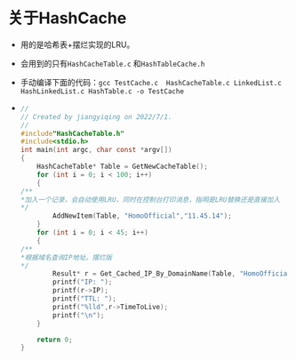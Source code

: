# 关于HashCache

- 用的是哈希表+摆烂实现的LRU。

- 会用到的只有`HashCacheTable.c` 和`HashTableCache.h`

- 手动编译下面的代码：`gcc TestCache.c  HashCacheTable.c LinkedList.c HashLinkedList.c HashTable.c -o TestCache`

- ```c
  //
  // Created by jiangyiqing on 2022/7/1.
  //
  #include"HashCacheTable.h"
  #include<stdio.h>
  int main(int argc, char const *argv[])
  {
      HashCacheTable* Table = GetNewCacheTable();
      for (int i = 0; i < 100; i++)
      {   
  /**
  *加入一个记录，会自动使用LRU，同时在控制台打印消息，指明是LRU替换还是直接加入
  */
          AddNewItem(Table, "HomoOfficial","11.45.14");
      }
      for (int i = 0; i < 45; i++)
      {
  /**
  *根据域名查询IP地址。摆烂版
  */
          Result* r = Get_Cached_IP_By_DomainName(Table, "HomoOfficial");
          printf("IP: ");
          printf(r->IP);
          printf("TTL: ");
          printf("%lld",r->TimeToLive);
          printf("\n");
      }
  
      return 0;
  }
  
  ```

  